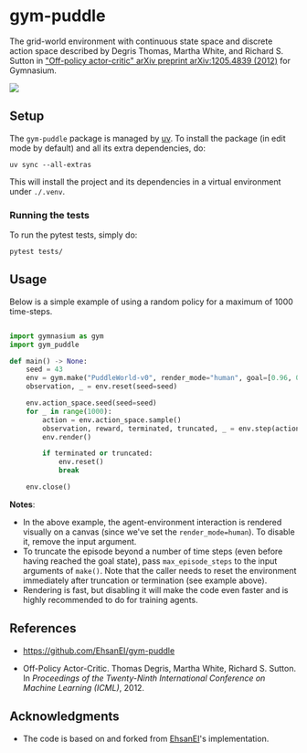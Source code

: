 # gym-puddle

The grid-world environment with continuous state space and discrete action space described by Degris Thomas, Martha White, and Richard S. Sutton in ["Off-policy actor-critic" arXiv preprint arXiv:1205.4839 (2012)](https://arxiv.org/abs/1205.4839) for Gymnasium.

<kbd>
  <img src='screenshot.png'/>
</kbd>

## Setup

The `gym-puddle` package is managed by [uv](https://docs.astral.sh/uv/getting-started/installation/). To install the package (in edit mode by default) and all its extra dependencies, do:

```shell
uv sync --all-extras
```

This will install the project and its dependencies in a virtual environment under `./.venv`.

### Running the tests

To run the pytest tests, simply do:

```shell
pytest tests/
```

## Usage

Below is a simple example of using a random policy for a maximum of 1000 time-steps.

```python

import gymnasium as gym
import gym_puddle

def main() -> None:
    seed = 43
    env = gym.make("PuddleWorld-v0", render_mode="human", goal=[0.96, 0.96])
    observation, _ = env.reset(seed=seed)

    env.action_space.seed(seed=seed)
    for _ in range(1000):
        action = env.action_space.sample()
        observation, reward, terminated, truncated, _ = env.step(action)
        env.render()

        if terminated or truncated:
            env.reset()
            break

    env.close()
```

**Notes**:

- In the above example, the agent-environment interaction is rendered visually on a canvas (since we've set the `render_mode=human`). To disable it, remove the input argument.
- To truncate the episode beyond a number of time steps (even before having reached the goal state), pass `max_episode_steps` to the input arguments of `make()`. Note that the caller needs to reset the environment immediately after truncation or termination (see example above).
- Rendering is fast, but disabling it will make the code even faster and is highly recommended to do for training agents.

## References
- https://github.com/EhsanEI/gym-puddle

- Off-Policy Actor-Critic. Thomas Degris, Martha White, Richard S. Sutton. In *Proceedings of the Twenty-Ninth International Conference on Machine Learning (ICML)*, 2012.


## Acknowledgments

- The code is based on and forked from [EhsanEI](https://github.com/EhsanEI/gym-puddle)'s implementation.
